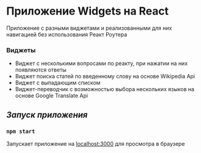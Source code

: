 # Приложение Widgets на React

Приложение с разными виджетами и реализованными для них навигацией без использования Реакт Роутера

### Виджеты
* Виджет с несколькими вопросами по реакту, при нажатии на них появляются ответы
* Виджет поиска статей по введенному слову на основе Wikipedia Api
* Виджет с выпадающим списком
* Виджет-переводчик с возможностью выбора нескольких языков на основе Google Translate Api 

## *Запуск приложения*
### `npm start`
Запускает приложение на [localhost:3000](http://localhost:3000/) для просмотра в браузере